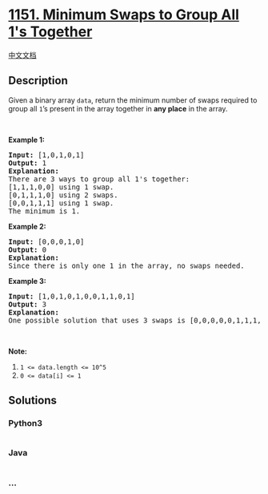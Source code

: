 # [1151. Minimum Swaps to Group All 1's Together](https://leetcode.com/problems/minimum-swaps-to-group-all-1s-together)

[中文文档](/solution/1100-1199/1151.Minimum%20Swaps%20to%20Group%20All%201's%20Together/README.md)

## Description
<p>Given a binary array <code>data</code>, return the minimum number of swaps required to group all <code>1</code>’s present in the array together in <strong>any place</strong> in the array.</p>

<p> </p>

<p><strong>Example 1:</strong></p>

<pre>
<strong>Input: </strong><span id="example-input-1-1">[1,0,1,0,1]</span>
<strong>Output: </strong><span id="example-output-1">1</span>
<strong>Explanation: </strong>
There are 3 ways to group all 1's together:
[1,1,1,0,0] using 1 swap.
[0,1,1,1,0] using 2 swaps.
[0,0,1,1,1] using 1 swap.
The minimum is 1.
</pre>

<p><strong>Example 2:</strong></p>

<pre>
<strong>Input: </strong><span id="example-input-2-1">[0,0,0,1,0]</span>
<strong>Output: </strong><span id="example-output-2">0</span>
<strong>Explanation: </strong>
Since there is only one 1 in the array, no swaps needed.
</pre>

<p><strong>Example 3:</strong></p>

<pre>
<strong>Input: </strong><span id="example-input-3-1">[1,0,1,0,1,0,0,1,1,0,1]</span>
<strong>Output: </strong><span id="example-output-3">3</span>
<strong>Explanation: </strong>
One possible solution that uses 3 swaps is [0,0,0,0,0,1,1,1,1,1,1].
</pre>

<p> </p>

<p><span><strong>Note</strong><strong>:</strong></span></p>

<ol>
	<li><code>1 <= data.length <= 10^5</code></li>
	<li><code>0 <= data[i] <= 1</code></li>
</ol>



## Solutions


<!-- tabs:start -->

### **Python3**

```python

```

### **Java**

```java

```

### **...**
```

```

<!-- tabs:end -->